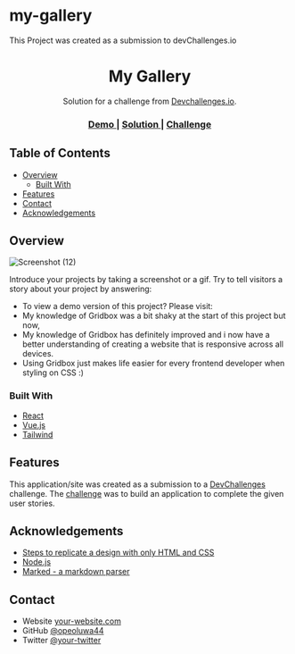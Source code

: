 # my-gallery
This Project was created as a submission to devChallenges.io
<h1 align="center">My Gallery</h1>

<div align="center">
   Solution for a challenge from  <a href="http://devchallenges.io" target="_blank">Devchallenges.io</a>.
</div>

<div align="center">
  <h3>
    <a href="https://opeoluwa44.github.io/my-gallery/my%20gallery/inddex.html">
      Demo
    </a>
    <span> | </span>
    <a href="https://https://devchallenges-1234.firebaseapp.com/solutions/Y43KrLB2zTQsvVN2OqyA">
      Solution
    </a>
    <span> | </span>
    <a href="https://devchallenges.io/challenges/gcbWLxG6wdennelX7b8I">
      Challenge
    </a>
  </h3>
</div>

<!-- TABLE OF CONTENTS -->

## Table of Contents

- [Overview](#overview)
  - [Built With](#built-with)
- [Features](#features)
- [Contact](#contact)
- [Acknowledgements](#acknowledgements)

<!-- OVERVIEW -->

## Overview

![Screenshot (12)](https://user-images.githubusercontent.com/98402971/159260142-afd39469-8d68-46db-87f8-d2d4d2e56e70.png)


Introduce your projects by taking a screenshot or a gif. Try to tell visitors a story about your project by answering:

- To view a demo version of this project? Please visit:
- My knowledge of Gridbox was a bit shaky at the start of this project but now,
- My knowledge of Gridbox has definitely improved and i now have a better understanding of creating a website that is responsive across all devices.
- Using Gridbox just makes life easier for every frontend developer when styling on CSS :)

### Built With

<!-- This section should list any major frameworks that you built your project using. Here are a few examples.-->

- [React](https://reactjs.org/)
- [Vue.js](https://vuejs.org/)
- [Tailwind](https://tailwindcss.com/)

## Features

<!-- List the features of your application or follow the template. Don't share the figma file here :) -->

This application/site was created as a submission to a [DevChallenges](https://devchallenges.io/challenges) challenge. The [challenge](https://devchallenges.io/challenges/gcbWLxG6wdennelX7b8I) was to build an application to complete the given user stories.


## Acknowledgements

<!-- This section should list any articles or add-ons/plugins that helps you to complete the project. This is optional but it will help you in the future. For exmpale -->

- [Steps to replicate a design with only HTML and CSS](https://devchallenges-blogs.web.app/how-to-replicate-design/)
- [Node.js](https://nodejs.org/)
- [Marked - a markdown parser](https://github.com/chjj/marked)

## Contact

- Website [your-website.com](https://{your-web-site-link})
- GitHub [@opeoluwa44](https://https://github.com/opeoluwa44)
- Twitter [@your-twitter](https://{twitter.com/your-username})
